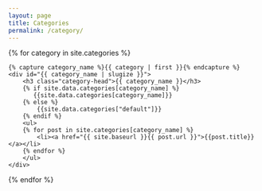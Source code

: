 ```yaml
---
layout: page
title: Categories
permalink: /category/
---
```

<div id="archives">

 <div id="category-list">
<!-- so what we do here is generate all the categories with there content and their description from the _data/categories.yml file-->
{% for category in site.categories %}

    {% capture category_name %}{{ category | first }}{% endcapture %}
    <div id="{{ category_name | slugize }}">
        <h3 class="category-head">{{ category_name }}</h3>
        {% if site.data.categories[category_name] %}
           {{site.data.categories[category_name]}}
        {% else %}
            {{site.data.categories["default"]}}
        {% endif %}
        <ul>
        {% for post in site.categories[category_name] %}
            <li><a href="{{ site.baseurl }}{{ post.url }}">{{post.title}}</a></li>
        {% endfor %}
        </ul>
    </div>

{% endfor %}
  </div>
<script type="text/javascript">
        var url = window.location.href;
        console.log(window.location.href);
        var loc = window.location.href.search("=");
        if (loc != -1){
            var divId = url.slice(loc+1, url.length);
            var displayId = document.getElementById(divId);
            if (displayId != null ){
                var getCategories = document.getElementById("category-list").getElementsByTagName("div");
                for(var i = 0; i < getCategories.length; i++) {
                    if (divId === getCategories[i].id){
                        getCategories[i].style.display = "all";
                    }else{
                        getCategories[i].style.display = "none";
                    }
                }
            }

        }
</script>